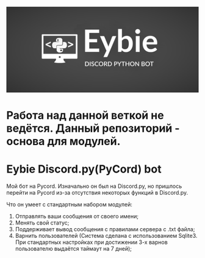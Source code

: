 ![](https://raw.githubusercontent.com/Eyndjl/eybie/master/logo.png)
# Работа над данной веткой не ведётся. Данный репозиторий - основа для модулей.
# Eybie Discord.py(PyCord) bot
Мой бот на Pycord. Изначально он был на Discord.py, но пришлось перейти на Pycord из-за отсутствия некоторых функций в Discord.py. 

Что он умеет с стандартным набором модулей:
1. Отправлять ваши сообщения от своего имени;
2. Менять свой статус;
3. Поддерживает вывод сообщения с правилами сервера с .txt файла;
4. Варнить пользователей (Система сделана с использованием Sqlite3. При стандартных настройках при достижении 3-х варнов пользователю выдаётся таймаут на 7 дней);

